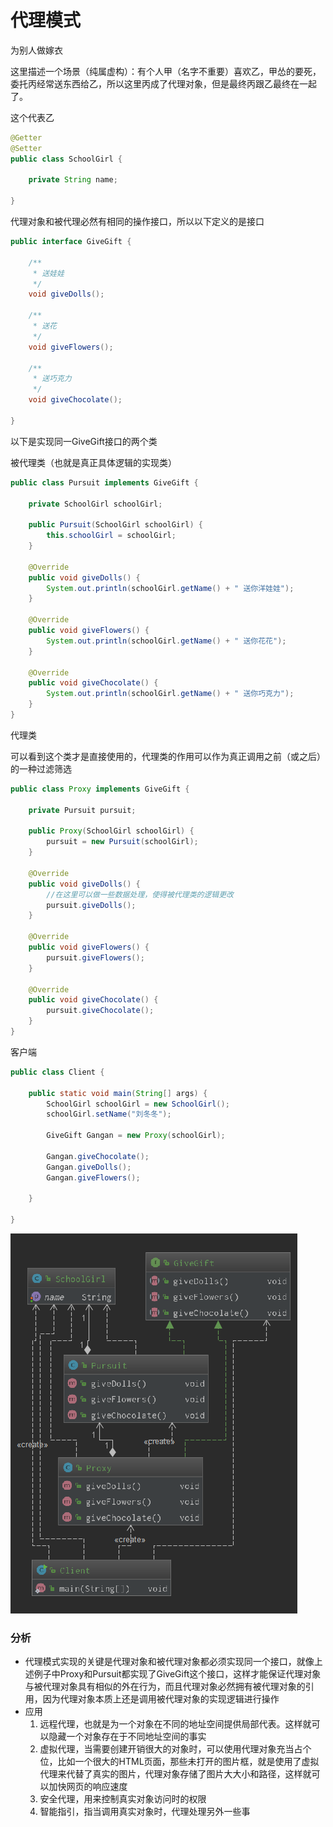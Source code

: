# 代理模式

为别人做嫁衣

这里描述一个场景（纯属虚构）：有个人甲（名字不重要）喜欢乙，甲怂的要死，委托丙经常送东西给乙，所以这里丙成了代理对象，但是最终丙跟乙最终在一起了。

这个代表乙

~~~java
@Getter
@Setter
public class SchoolGirl {

    private String name;

}
~~~

代理对象和被代理必然有相同的操作接口，所以以下定义的是接口

~~~java
public interface GiveGift {

    /**
     * 送娃娃
     */
    void giveDolls();

    /**
     * 送花
     */
    void giveFlowers();

    /**
     * 送巧克力
     */
    void giveChocolate();

}
~~~

以下是实现同一GiveGift接口的两个类

被代理类（也就是真正具体逻辑的实现类）

~~~java
public class Pursuit implements GiveGift {

    private SchoolGirl schoolGirl;

    public Pursuit(SchoolGirl schoolGirl) {
        this.schoolGirl = schoolGirl;
    }

    @Override
    public void giveDolls() {
        System.out.println(schoolGirl.getName() + " 送你洋娃娃");
    }

    @Override
    public void giveFlowers() {
        System.out.println(schoolGirl.getName() + " 送你花花");
    }

    @Override
    public void giveChocolate() {
        System.out.println(schoolGirl.getName() + " 送你巧克力");
    }
}
~~~

代理类

可以看到这个类才是直接使用的，代理类的作用可以作为真正调用之前（或之后）的一种过滤筛选

~~~java
public class Proxy implements GiveGift {

    private Pursuit pursuit;

    public Proxy(SchoolGirl schoolGirl) {
        pursuit = new Pursuit(schoolGirl);
    }

    @Override
    public void giveDolls() {
        //在这里可以做一些数据处理，使得被代理类的逻辑更改
        pursuit.giveDolls();
    }

    @Override
    public void giveFlowers() {
        pursuit.giveFlowers();
    }

    @Override
    public void giveChocolate() {
        pursuit.giveChocolate();
    }
}
~~~



客户端

~~~java
public class Client {

    public static void main(String[] args) {
        SchoolGirl schoolGirl = new SchoolGirl();
        schoolGirl.setName("刘冬冬");

        GiveGift Gangan = new Proxy(schoolGirl);

        Gangan.giveChocolate();
        Gangan.giveDolls();
        Gangan.giveFlowers();

    }

}
~~~

![](https://github.com/gangan786/Test/blob/master/Image/FunnyDesignPatterns7.png?raw=true)

### 分析

+ 代理模式实现的关键是代理对象和被代理对象都必须实现同一个接口，就像上述例子中Proxy和Pursuit都实现了GiveGift这个接口，这样才能保证代理对象与被代理对象具有相似的外在行为，而且代理对象必然拥有被代理对象的引用，因为代理对象本质上还是调用被代理对象的实现逻辑进行操作
+ 应用
  1. 远程代理，也就是为一个对象在不同的地址空间提供局部代表。这样就可以隐藏一个对象存在于不同地址空间的事实
  2. 虚拟代理，当需要创建开销很大的对象时，可以使用代理对象充当占个位，比如一个很大的HTML页面，那些未打开的图片框，就是使用了虚拟代理来代替了真实的图片，代理对象存储了图片大大小和路径，这样就可以加快网页的响应速度
  3. 安全代理，用来控制真实对象访问时的权限
  4. 智能指引，指当调用真实对象时，代理处理另外一些事
